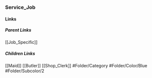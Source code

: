 ### Service_Job
#### Links
##### Parent Links
[[Job_Specific]]
##### Children Links
[[Maid]]
[[Butler]]
[[Shop_Clerk]]
#Folder/Category
#Folder/Color/Blue
#Folder/Subcolor/2
